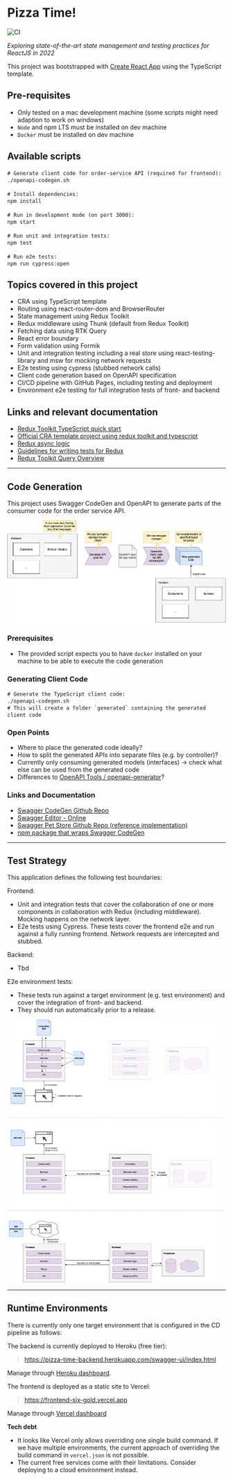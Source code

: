 # Pizza Time!

![CI](https://github.com/ynnckth/pizza-time/actions/workflows/main.yml/badge.svg)

*Exploring state-of-the-art state management and testing practices for ReactJS in 2022*

This project was bootstrapped with [Create React App](https://github.com/facebook/create-react-app) using the TypeScript template.

## Pre-requisites

- Only tested on a mac development machine (some scripts might need adaption to work on windows)
- `Node` and npm LTS must be installed on dev machine
- `Docker` must be installed on dev machine

## Available scripts

```shell
# Generate client code for order-service API (required for frontend):
./openapi-codegen.sh

# Install dependencies:
npm install

# Run in development mode (on port 3000):
npm start

# Run unit and integration tests: 
npm test

# Run e2e tests:
npm run cypress:open
```

## Topics covered in this project

- CRA using TypeScript template
- Routing using react-router-dom and BrowserRouter
- State management using Redux Toolkit
- Redux middleware using Thunk (default from Redux Toolkit)
- Fetching data using RTK Query
- React error boundary
- Form validation using Formik
- Unit and integration testing including a real store using react-testing-library and msw for mocking network requests
- E2e testing using cypress (stubbed network calls)
- Client code generation based on OpenAPI specification
- CI/CD pipeline with GitHub Pages, including testing and deployment
- Environment e2e testing for full integration tests of front- and backend

## Links and relevant documentation
- [Redux Toolkit TypeScript quick start](https://redux-toolkit.js.org/tutorials/typescript)
- [Official CRA template project using redux toolkit and typescript](https://github.com/reduxjs/cra-template-redux-typescript)
- [Redux async logic](https://redux.js.org/tutorials/essentials/part-5-async-logic)
- [Guidelines for writing tests for Redux](https://redux.js.org/usage/writing-tests)
- [Redux Toolkit Query Overview](https://redux-toolkit.js.org/rtk-query/overview)

---

## Code Generation

This project uses Swagger CodeGen and OpenAPI to generate parts of the consumer code for the order service API.

![Code generation process](./doc/openapi-codegen.png)

### Prerequisites
- The provided script expects you to have `docker` installed on your machine to be able to execute the code generation

### Generating Client Code

```shell
# Generate the TypeScript client code:
./openapi-codegen.sh
# This will create a folder `generated` containing the generated client code
```

### Open Points

- Where to place the generated code ideally?
- How to split the generated APIs into separate files (e.g. by controller)?
- Currently only consuming generated models (interfaces) -> check what else can be used from the generated code
- Differences to [OpenAPI Tools / openapi-generator](https://github.com/OpenAPITools/openapi-generator)?

### Links and Documentation

- [Swagger CodeGen Github Repo](https://github.com/swagger-api/swagger-codegen)
- [Swagger Editor - Online](https://editor.swagger.io/)
- [Swagger Pet Store Github Repo (reference implementation)](https://github.com/swagger-api/swagger-petstore)
- [npm package that wraps Swagger CodeGen](https://www.npmjs.com/package/@openapitools/openapi-generator-cli)

---

## Test Strategy

This application defines the following test boundaries: 

Frontend: 
- Unit and integration tests that cover the collaboration of one or more components in collaboration with Redux (including middleware). Mocking happens on the network layer.
- E2e tests using Cypress. These tests cover the frontend e2e and run against a fully running frontend. Network requests are intercepted and stubbed.

Backend:
- Tbd

E2e environment tests: 
- These tests run against a target environment (e.g. test environment) and cover the integration of front- and backend.
- They should run automatically prior to a release.

![Testing boundaries](./doc/testing-boundaries.png)

---


## Runtime Environments

There is currently only one target environment that is configured in the CD pipeline as follows:

The backend is currently deployed to Heroku (free tier): 
> https://pizza-time-backend.herokuapp.com/swagger-ui/index.html

Manage through [Heroku dashboard](https://dashboard.heroku.com/apps/pizza-time-backend).

The frontend is deployed as a static site to Vercel: 
> https://frontend-six-gold.vercel.app

Manage through [Vercel dashboard](https://vercel.com/dashboard)

**Tech debt** 
- It looks like Vercel only allows overriding one single build command. If we have multiple environments, the current approach of overriding the build command in `vercel.json` is not possible.
- The current free services come with their limitations. Consider deploying to a cloud environment instead.
